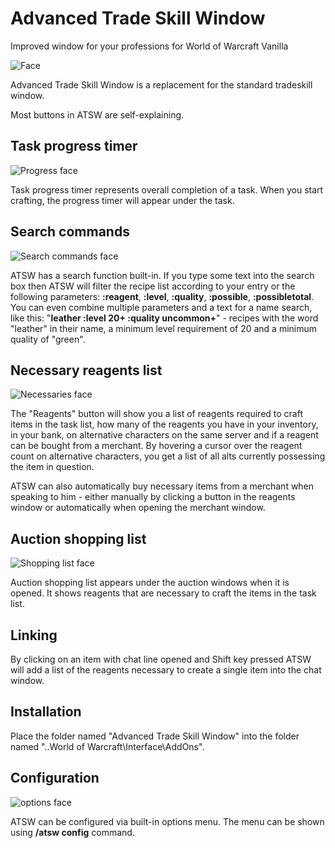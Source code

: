 # Advanced Trade Skill Window
Improved window for your professions for World of Warcraft Vanilla

![Face](https://user-images.githubusercontent.com/40469927/189532764-5301b7d0-448b-4f64-9e36-8d4f0850558c.png)


  Advanced Trade Skill Window is a replacement for the standard tradeskill window.
  
  Most buttons in ATSW are self-explaining.
  
  ## Task progress timer
  
  ![Progress face](https://user-images.githubusercontent.com/40469927/189532773-1d745b82-9a98-4db6-919d-4ba86f0b4ab2.png)
  
  
  Task progress timer represents overall completion of a task. When you start crafting, the progress timer will appear under the task.


  ## Search commands
  
  ![Search commands face](https://user-images.githubusercontent.com/40469927/189532786-b064c4fe-b156-42df-b45f-09bed5b6e3d3.png)
  
  ATSW has a search function built-in. If you type some text into the search box then ATSW will filter the recipe list according to your entry or the following parameters: **:reagent**, **:level**, **:quality**, **:possible**, **:possibletotal**. You can even combine multiple parameters and a text for a name search, like this:
"**leather :level 20+ :quality uncommon+**" - recipes with the word "leather" in their name, a minimum level requirement of 20 and a minimum quality of "green".
  
  
  ## Necessary reagents list
  
  ![Necessaries face](https://user-images.githubusercontent.com/40469927/189532793-dc72aceb-4eac-4e72-9b86-9cdec2fc4e3e.png)


  The "Reagents" button will show you a list of reagents required to craft items in the task list, how many of the reagents you have in your inventory, in your bank, on alternative characters on the same server and if a reagent can be bought from a merchant. By hovering a cursor over the reagent count on alternative characters, you get a list of all alts currently possessing the item in question.

  ATSW can also automatically buy necessary items from a merchant when speaking to him - either manually by clicking a button in the reagents window or automatically when opening the merchant window.
  
  ## Auction shopping list
  
  ![Shopping list face](https://user-images.githubusercontent.com/40469927/189532967-5fd3263b-5599-4a08-964c-70010d734ff6.png)
  
  Auction shopping list appears under the auction windows when it is opened. It shows reagents that are necessary to craft the items in the task list.
  
  
  ## Linking

  By clicking on an item with chat line opened and Shift key pressed ATSW will add a list of the reagents necessary to create a single item into the chat window.


  ## Installation

  Place the folder named 	"Advanced Trade Skill Window" into the folder named 	"..World of Warcraft\Interface\AddOns".


  ## Configuration
  
  ![options face](https://user-images.githubusercontent.com/40469927/189533127-e298a512-2d4f-4edf-ac79-599cbf9875cb.png)

  ATSW can be configured via built-in options menu. The menu can be shown using **/atsw config** command.
